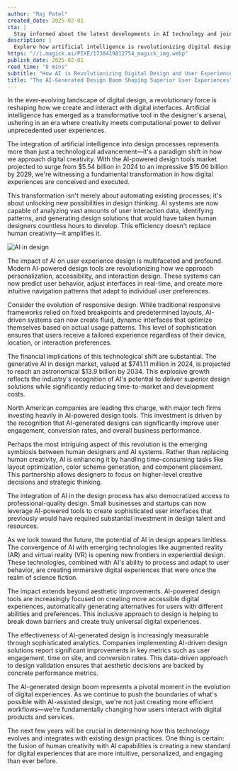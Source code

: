 ```yaml
---
author: "Raj Patel"
created_date: 2025-02-01
cta: |
  Stay informed about the latest developments in AI technology and join our growing community of tech enthusiasts!
description: |
  Explore how artificial intelligence is revolutionizing digital design and user experience. From market projections showing explosive growth to the emerging symbiosis between human designers and AI systems, discover how this technological shift is creating more intuitive, personalized, and engaging digital experiences.
https: "//i.magick.ai/PIXE/1738419812754_magick_img.webp"
publish_date: 2025-02-01
read_time: "8 mins"
subtitle: "How AI is Revolutionizing Digital Design and User Experience"
title: "The AI-Generated Design Boom Shaping Superior User Experiences"
---
```


In the ever-evolving landscape of digital design, a revolutionary force is reshaping how we create and interact with digital interfaces. Artificial intelligence has emerged as a transformative tool in the designer's arsenal, ushering in an era where creativity meets computational power to deliver unprecedented user experiences.

The integration of artificial intelligence into design processes represents more than just a technological advancement—it's a paradigm shift in how we approach digital creativity. With the AI-powered design tools market projected to surge from $5.54 billion in 2024 to an impressive $15.06 billion by 2029, we're witnessing a fundamental transformation in how digital experiences are conceived and executed.

This transformation isn't merely about automating existing processes; it's about unlocking new possibilities in design thinking. AI systems are now capable of analyzing vast amounts of user interaction data, identifying patterns, and generating design solutions that would have taken human designers countless hours to develop. This efficiency doesn't replace human creativity—it amplifies it.

![AI in design](https://assets.magick.ai/design-hero.jpg)

The impact of AI on user experience design is multifaceted and profound. Modern AI-powered design tools are revolutionizing how we approach personalization, accessibility, and interaction design. These systems can now predict user behavior, adjust interfaces in real-time, and create more intuitive navigation patterns that adapt to individual user preferences.

Consider the evolution of responsive design. While traditional responsive frameworks relied on fixed breakpoints and predetermined layouts, AI-driven systems can now create fluid, dynamic interfaces that optimize themselves based on actual usage patterns. This level of sophistication ensures that users receive a tailored experience regardless of their device, location, or interaction preferences.

The financial implications of this technological shift are substantial. The generative AI in design market, valued at $741.11 million in 2024, is projected to reach an astronomical $13.9 billion by 2034. This explosive growth reflects the industry's recognition of AI's potential to deliver superior design solutions while significantly reducing time-to-market and development costs.

North American companies are leading this charge, with major tech firms investing heavily in AI-powered design tools. This investment is driven by the recognition that AI-generated designs can significantly improve user engagement, conversion rates, and overall business performance.

Perhaps the most intriguing aspect of this revolution is the emerging symbiosis between human designers and AI systems. Rather than replacing human creativity, AI is enhancing it by handling time-consuming tasks like layout optimization, color scheme generation, and component placement. This partnership allows designers to focus on higher-level creative decisions and strategic thinking.

The integration of AI in the design process has also democratized access to professional-quality design. Small businesses and startups can now leverage AI-powered tools to create sophisticated user interfaces that previously would have required substantial investment in design talent and resources.

As we look toward the future, the potential of AI in design appears limitless. The convergence of AI with emerging technologies like augmented reality (AR) and virtual reality (VR) is opening new frontiers in experiential design. These technologies, combined with AI's ability to process and adapt to user behavior, are creating immersive digital experiences that were once the realm of science fiction.

The impact extends beyond aesthetic improvements. AI-powered design tools are increasingly focused on creating more accessible digital experiences, automatically generating alternatives for users with different abilities and preferences. This inclusive approach to design is helping to break down barriers and create truly universal digital experiences.

The effectiveness of AI-generated design is increasingly measurable through sophisticated analytics. Companies implementing AI-driven design solutions report significant improvements in key metrics such as user engagement, time on site, and conversion rates. This data-driven approach to design validation ensures that aesthetic decisions are backed by concrete performance metrics.

The AI-generated design boom represents a pivotal moment in the evolution of digital experiences. As we continue to push the boundaries of what's possible with AI-assisted design, we're not just creating more efficient workflows—we're fundamentally changing how users interact with digital products and services.

The next few years will be crucial in determining how this technology evolves and integrates with existing design practices. One thing is certain: the fusion of human creativity with AI capabilities is creating a new standard for digital experiences that are more intuitive, personalized, and engaging than ever before.